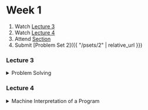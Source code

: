 # Week 1

1.  Watch [Lecture 3](#lecture3)
2.  Watch [Lecture 4](#lecture4)
3.  Attend [Section](https://www.youtube.com/embed/7BpomdjZ_Os)
4.  Submit [Problem Set 2]({{ "/psets/2" | relative_url }})

### Lecture 3
<details>
  <summary id="lecture3">Problem Solving</summary>

<div>
    <br>
    <iframe width="664" height="498" src="https://www.youtube.com/embed/ggxY20cXql8?rel=0" frameborder="0" allow="accelerometer; autoplay; encrypted-media; gyroscope; picture-in-picture" allowfullscreen></iframe>

    <ul>
        <li><a href="https://www.dropbox.com/s/dl/2omaxmjpk11trbt/lecture07.zip?dl=0">Source Code</a></li>
        <li><a href="https://archive.org/download/MIT6.00SCS11/MIT6_00SCS11_lec07_300k.mp4">Video</a></li>
    </ul>
</div>
  
</details>  

### Lecture 4
<details>
  <summary id="lecture4">Machine Interpretation of a Program</summary>

<div>
    <br>
    <iframe width="664" height="498" src="https://www.youtube.com/embed/Mx0uXIBD-yA?rel=0" frameborder="0" allow="accelerometer; autoplay; encrypted-media; gyroscope; picture-in-picture" allowfullscreen></iframe>
</div>

</details>




